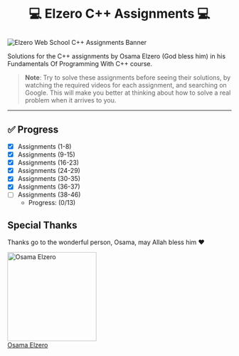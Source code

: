 # <p align="center"> 💻 Elzero C++ Assignments 💻 </p>

![Elzero Web School C++ Assignments Banner](https://github.com/iTzVoko/elzero-cpp-assignments/assets/70109144/1f22f63f-995b-491d-868d-89d415717dbb)

Solutions for the C++ assignments by Osama Elzero (God bless him) in his Fundamentals Of Programming With C++ course.

> **Note**:
> Try to solve these assignments before seeing their solutions, by watching the required videos for each assignment, and searching on Google.
> This will make you better at thinking about how to solve a real problem when it arrives to you.

---

## ✅ Progress

- [x] Assignments (1-8)
- [x] Assignments (9-15)
- [x] Assignments (16-23)
- [x] Assignments (24-29)
- [x] Assignments (30-35)
- [x] Assignments (36-37)
- [ ] Assignments (38-46)
  - Progress: (0/13)

## Special Thanks

Thanks go to the wonderful person, Osama, may Allah bless him ❤️

<a href="https://github.com/OsamaElzero">
  <img src="https://avatars.githubusercontent.com/u/3822745?v=4" alt="Osama Elzero" width="200px">
  <br>
  Osama Elzero
</a>
